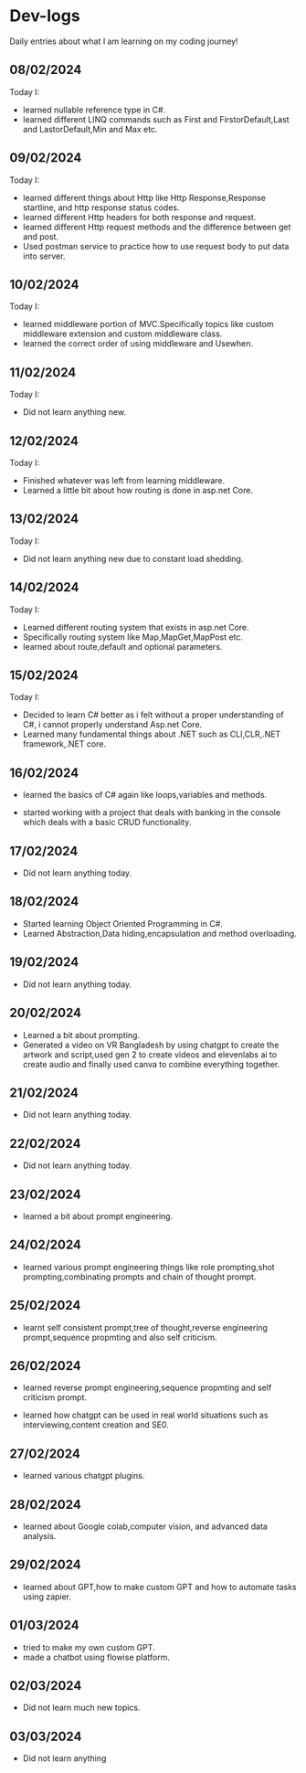 # Dev-logs

Daily entries about what I am learning on my coding journey!

<h2>08/02/2024</h2>

Today I:

- learned nullable reference type in C#.
- learned different LINQ commands such as First and FirstorDefault,Last and LastorDefault,Min and Max etc.

<h2>09/02/2024</h2>

Today I:

- learned different things about Http like Http Response,Response startline, and http response status codes.
- learned different Http headers for both response and request.
- learned different Http request methods and the difference between get and post.
- Used postman service to practice how to use request body to put data into server.

<h2>10/02/2024</h2>

Today I:

- learned middleware portion of MVC.Specifically topics like custom middleware extension and custom middleware class.
- learned the correct order of using middleware and Usewhen.

<h2>11/02/2024</h2>

Today I:

- Did not learn anything new.

<h2>12/02/2024</h2>

Today I:

- Finished whatever was left from learning middleware.
- Learned a little bit about how routing is done in asp.net Core.

<h2>13/02/2024</h2>

Today I:

- Did not learn anything new due to constant load shedding.

<h2>14/02/2024</h2>

Today I:

- Learned different routing system that exists in asp.net Core.
- Specifically routing system like Map,MapGet,MapPost etc.
- learned about route,default and optional parameters.

<h2>15/02/2024</h2>

Today I:

- Decided to learn C# better as i felt without a proper understanding of C#, i cannot properly understand Asp.net Core.
- Learned many fundamental things about .NET such as CLI,CLR,.NET framework,.NET core.

<h2>16/02/2024</h2>

- learned the basics of C# again like loops,variables and methods.

- started working with a project that deals with banking in the console which deals with a basic CRUD functionality.

<h2>17/02/2024</h2>

- Did not learn anything today.

<h2>18/02/2024</h2>

- Started learning Object Oriented Programming in C#.
- Learned Abstraction,Data hiding,encapsulation and method overloading.

<h2>19/02/2024</h2>

- Did not learn anything today.

<h2>20/02/2024</h2>

- Learned a bit about prompting.
- Generated a video on VR Bangladesh by using chatgpt to create the artwork and script,used gen 2 to create videos and elevenlabs ai to create audio and finally used canva to combine everything together.

<h2>21/02/2024</h2>

- Did not learn anything today.

<h2>22/02/2024</h2>

- Did not learn anything today.

<h2>23/02/2024</h2>

- learned a bit about prompt engineering.

<h2>24/02/2024</h2>

- learned various prompt engineering things like role prompting,shot prompting,combinating prompts and chain of thought prompt.

<h2>25/02/2024</h2>

- learnt self consistent prompt,tree of thought,reverse engineering prompt,sequence propmting and also self criticism.

<h2>26/02/2024</h2>

- learned reverse prompt engineering,sequence propmting and self criticism prompt.

- learned how chatgpt can be used in real world situations such as interviewing,content creation and SE0.

<h2>27/02/2024</h2>

- learned various chatgpt plugins.

<h2>28/02/2024</h2>

- learned about Google colab,computer vision, and advanced data analysis.

<h2>29/02/2024</h2>

- learned about GPT,how to make custom GPT and how to automate tasks using zapier.

<h2>01/03/2024</h2>

- tried to make my own custom GPT.
- made a chatbot using flowise platform.

<h2>02/03/2024</h2>

- Did not learn much new topics.

<h2>03/03/2024</h2>

- Did not learn anything
